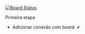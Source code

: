 [![Board Status](https://dev.azure.com/QACHECKOUT/f9f2f1ea-2009-41e5-891e-67c6edd18550/5381e7b6-17df-4a78-9c6c-c27dccbdf947/_apis/work/boardbadge/00e33d0c-e1b0-4997-976d-77648e9123c9)](https://dev.azure.com/QACHECKOUT/f9f2f1ea-2009-41e5-891e-67c6edd18550/_boards/board/t/5381e7b6-17df-4a78-9c6c-c27dccbdf947/Microsoft.RequirementCategory)

Primeira etapa

- Adicionar conexão com board. 	&#10004;
